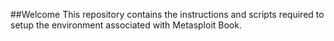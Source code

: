##Welcome 
This repository contains the instructions and scripts required to setup the environment associated with Metasploit Book. 
